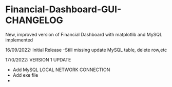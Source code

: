 # Financial-Dashboard-GUI-CHANGELOG
New, improved version of Financial Dashboard with matplotlib and MySQL implemented


16/09/2022: Initial Release
-Still missing update MySQL table, delete row,etc

17/0/2022: VERSION 1 UPDATE
- Add MySQL LOCAL NETWORK CONNECTION
- Add exe file
- 

